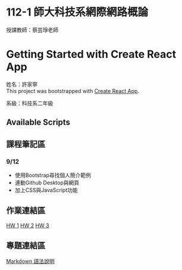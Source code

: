 # 112-1 師大科技系網際網路概論
授課教師：蔡芸琤老師    
# Getting Started with Create React App

姓名：許家寧    
This project was bootstrapped with [Create React App](https://github.com/facebook/create-react-app).

系級：科技系二年級    
## Available Scripts

## 課程筆記區
### 9/12
- 使用Bootstrap尋找個人簡介範例
- 連動Github Desktop與網頁
- 加上CSS與JavaScript功能
## 作業連結區
[HW 1](https://ammmy0415.github.io/personal-page/)
[HW 2](https://youtu.be/1r_tQyQyUd4?feature=shared)
[HW 3](https://youtu.be/z1Qi_D-h8m4?si=dJsoXRhLTklcEb3d)
## 專題連結區
[Markdown 語法說明](https://markdown.tw/)
